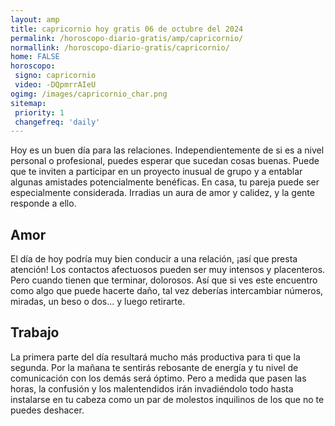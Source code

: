 ```yaml
---
layout: amp
title: capricornio hoy gratis 06 de octubre del 2024 
permalink: /horoscopo-diario-gratis/amp/capricornio/
normallink: /horoscopo-diario-gratis/capricornio/
home: FALSE
horoscopo:
 signo: capricornio
 video: -DQpmrrAIeU
ogimg: /images/capricornio_char.png
sitemap:
 priority: 1
 changefreq: 'daily'
---
```



Hoy es un buen día para las relaciones. Independientemente de si es a nivel personal o profesional, puedes esperar que sucedan cosas buenas. Puede que te inviten a participar en un proyecto inusual de grupo y a entablar algunas amistades potencialmente benéficas. En casa, tu pareja puede ser especialmente considerada. Irradias un aura de amor y calidez, y la gente responde a ello.

## Amor

El día de hoy podría muy bien conducir a una relación, ¡así que presta atención! Los contactos afectuosos pueden ser muy intensos y placenteros. Pero cuando tienen que terminar, dolorosos. Así que si ves este encuentro como algo que puede hacerte daño, tal vez deberías intercambiar números,  miradas, un beso o dos... y luego retirarte.

## Trabajo

La primera parte del día resultará mucho más productiva para ti que la segunda. Por la mañana te sentirás rebosante de energía y tu nivel de comunicación con los demás será óptimo. Pero a medida que pasen las horas, la confusión y los malentendidos irán invadiéndolo todo hasta instalarse en tu cabeza como un par de molestos inquilinos de los que no te puedes deshacer.